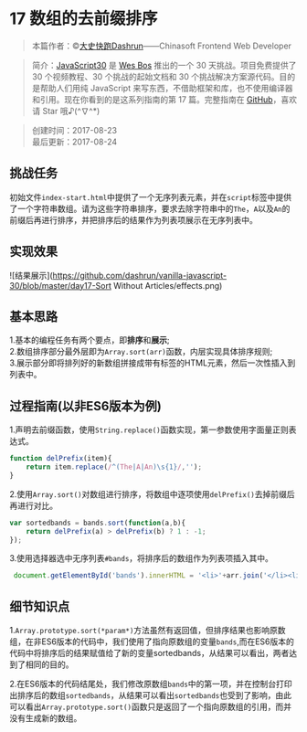 # 17 数组的去前缀排序

> 本篇作者：©[大史快跑Dashrun](https://github.com/dashrun)——Chinasoft Frontend Web Developer

> 简介：[JavaScript30](https://javascript30.com) 是 [Wes Bos](https://github.com/wesbos) 推出的一个 30 天挑战。项目免费提供了 30 个视频教程、30 个挑战的起始文档和 30 个挑战解决方案源代码。目的是帮助人们用纯 JavaScript 来写东西，不借助框架和库，也不使用编译器和引用。现在你看到的是这系列指南的第 17 篇。完整指南在 [GitHub](https://github.com/soyaine/JavaScript30)，喜欢请 Star 哦♪(^∇^*)

> 创建时间：2017-08-23    
最后更新：2017-08-24

## 挑战任务
   初始文件`index-start.html`中提供了一个无序列表元素，并在`script`标签中提供了一个字符串数组。请为这些字符串排序，要求去除字符串中的`The`，`A`以及`An`的前缀后再进行排序，并把排序后的结果作为列表项展示在无序列表中。

## 实现效果
![结果展示](https://github.com/dashrun/vanilla-javascript-30/blob/master/day17-Sort Without Articles/effects.png)

## 基本思路
1.基本的编程任务有两个要点，即**排序**和**展示**;<br>
2.数组排序部分最外层即为`Array.sort(arr)`函数，内层实现具体排序规则;<br>
3.展示部分即将排列好的新数组拼接成带有标签的HTML元素，然后一次性插入到列表中。

## 过程指南(以非ES6版本为例)
1.声明去前缀函数，使用`String.replace()`函数实现，第一参数使用字面量正则表达式。
```js
function delPrefix(item){
    return item.replace(/^(The|A|An)\s{1}/,'');
}
```
2.使用`Array.sort()`对数组进行排序，将数组中逐项使用`delPrefix()`去掉前缀后再进行对比。
```js
var sortedbands = bands.sort(function(a,b){
    return delPrefix(a) > delPrefix(b) ? 1 : -1;
});
```
3.使用选择器选中无序列表`#bands`，将排序后的数组作为列表项插入其中。
```js
 document.getElementById('bands').innerHTML = '<li>'+arr.join('</li><li>')+'</li>';
```

## 细节知识点
1.`Array.prototype.sort(*param*)`方法虽然有返回值，但排序结果也影响原数组，在非ES6版本的代码中，我们使用了指向原数组的变量`bands`,而在ES6版本的代码中将排序后的结果赋值给了新的变量sortedbands，从结果可以看出，两者达到了相同的目的。

2.在ES6版本的代码结尾处，我们修改原数组`bands`中的第一项，并在控制台打印出排序后的数组`sortedbands`，从结果可以看出`sortedbands`也受到了影响，由此可以看出`Array.prototype.sort()`函数只是返回了一个指向原数组的引用，而并没有生成新的数组。